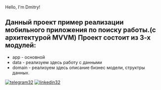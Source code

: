 Hello, I'm Dmitry! 

Данный проект пример реализации мобильного приложения по поиску работы.(с архитектурой MVVM)
Проект состоит из 3-х модулей:
- 
* app - основной
* data - реализуем здесь работу с данными
* domain - реализуем здесь  описание бизнес модели, структры данных.

  

[![telegram32](https://github.com/Avdors/StoreBDandRoom/assets/99538385/ffb92fd5-a7d9-48cb-bf3e-2289171d48aa)](https://t.me/Avdors)
[![linkedin32](https://github.com/Avdors/StoreBDandRoom/assets/99538385/730aafa0-6543-4b95-9362-e8524c8f35ec)](https://www.linkedin.com/in/dmitrii-v-856187268/)

